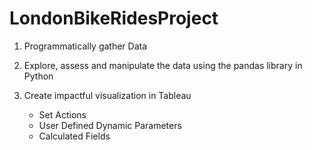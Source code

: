 # LondonBikeRidesProject

1. Programmatically gather Data

2. Explore, assess and manipulate the data using the pandas library in Python

3. Create impactful visualization in Tableau
     * Set Actions
     * User Defined Dynamic Parameters
     * Calculated Fields
